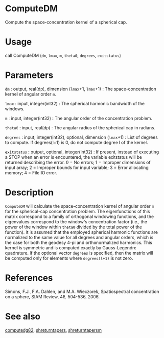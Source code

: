 # ComputeDM

Compute the space-concentration kernel of a spherical cap.

# Usage

call ComputeDM (`dm`, `lmax`, `m`, `theta0`, `degrees`, `exitstatus`)

# Parameters

`dm` : output, real(dp), dimension (`lmax`+1, `lmax`+1)
:   The space-concentration kernel of angular order `m`.

`lmax` : input, integer(int32)
:   The spherical harmonic bandwidth of the windows.

`m` : input, integer(int32)
:   The angular order of the concentration problem.

`theta0` : input, real(dp)
:   The angular radius of the spherical cap in radians.

`degrees` : input, integer(int32), optional, dimension (`lmax`+1)
:   List of degrees to compute. If degrees(l+1) is 0, do not compute degree l of the kernel.

`exitstatus` : output, optional, integer(int32)
:   If present, instead of executing a STOP when an error is encountered, the variable exitstatus will be returned describing the error. 0 = No errors; 1 = Improper dimensions of input array; 2 = Improper bounds for input variable; 3 = Error allocating memory; 4 = File IO error.

# Description

`ComputeDM` will calculate the space-concentration kernel of angular order `m` for the spherical-cap concentration problem. The eigenfunctions of this matrix correspond to a family of orthogonal windowing functions, and the eigenvalues correspond to the window's concentration factor (i.e., the power of the window within `theta0` divided by the total power of the function). It is assumed that the employed spherical harmonic functions are normalized to the same value for all degrees and angular orders, which is the case for both the geodesy 4-pi and orthonormalized harmonics. This kernel is symmetric and is computed exactly by Gauss-Legendre quadrature. If the optional vector `degrees` is specified, then the matrix will be computed only for elements where `degrees(l+1)` is not zero.

# References

Simons, F.J., F.A. Dahlen, and M.A. Wieczorek, Spatiospectral concentration on a sphere, SIAM Review, 48, 504-536, 2006.

# See also

[computedg82](computedg82.html), [shreturntapers](shreturntapers.html), [shreturntapersm](shreturntapersm.html)
